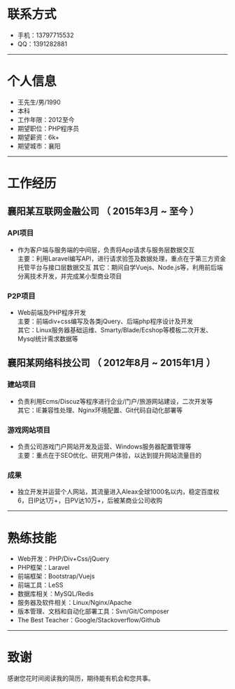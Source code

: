 # 联系方式

- 手机：13797715532
- QQ：1391282881

---

# 个人信息

 - 王先生/男/1990 
 - 本科 
 - 工作年限：2012至今
 - 期望职位：PHP程序员
 - 期望薪资：6k+
 - 期望城市：襄阳

---

# 工作经历

## 襄阳某互联网金融公司 （ 2015年3月 ~ 至今 ）

### API项目 

- 作为客户端与服务端的中间层，负责将App请求与服务层数据交互  
主要：利用Laravel编写API，进行请求验签及数据处理，重点在于第三方资金托管平台与接口层数据交互
其它：期间自学Vuejs、Node.js等，利用前后端分离技术开发，并完成某小型商业项目

### P2P项目

- Web前端及PHP程序开发  
主要：前端div+css编写及各类jQuery、后端php程序设计及开发  
其它：Linux服务器基础运维、Smarty/Blade/Ecshop等模板二次开发、Mysql统计需求数据等
 
## 襄阳某网络科技公司 （ 2012年8月 ~ 2015年1月 ）

### 建站项目 

- 负责利用Ecms/Discuz等程序进行企业/门户/旅游网站建设，二次开发等  
其它：IE兼容性处理、Nginx环境配置、Git代码自动化部署等


### 游戏网站项目 

- 负责公司游戏门户网站开发及运营、Windows服务器配置管理等  
主要：重点在于SEO优化、研究用户体验，以达到提升网站流量目的


### 成果

- 独立开发并运营个人网站，其流量进入Aleax全球1000名以内，稳定百度权6，日IP达1万+，日PV达10万+，后被某商业公司收购

---

# 熟练技能

- Web开发：PHP/Div+Css/jQuery
- PHP框架：Laravel
- 前端框架：Bootstrap/Vuejs
- 前端工具：LeSS
- 数据库相关：MySQL/Redis
- 服务器及软件相关：Linux/Nginx/Apache
- 版本管理、文档和自动化部署工具：Svn/Git/Composer
- The Best Teacher：Google/Stackoverflow/Github

---

# 致谢
感谢您花时间阅读我的简历，期待能有机会和您共事。
